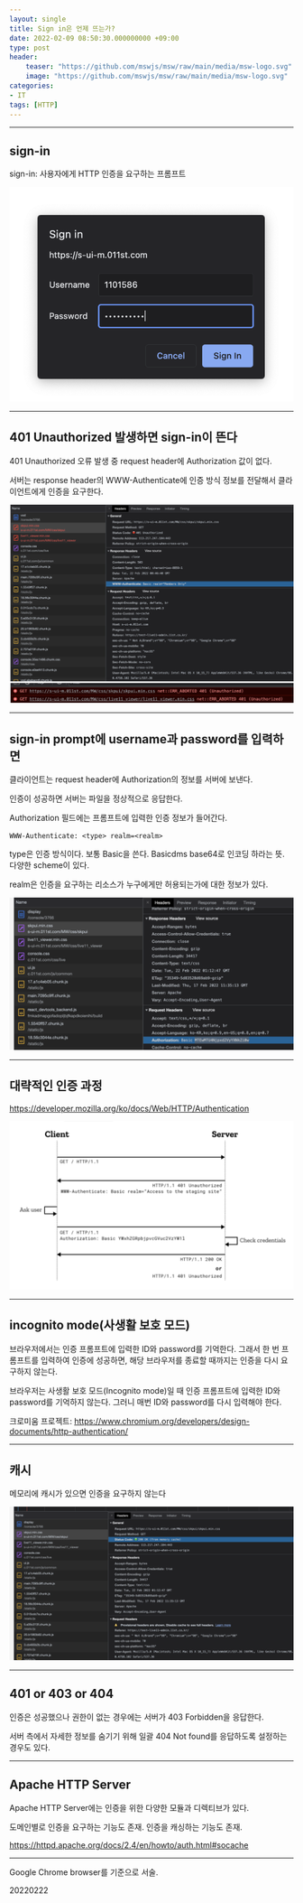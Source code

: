 ```yaml
---
layout: single
title: Sign in은 언제 뜨는가?
date: 2022-02-09 08:50:30.000000000 +09:00
type: post
header:
    teaser: "https://github.com/mswjs/msw/raw/main/media/msw-logo.svg"
    image: "https://github.com/mswjs/msw/raw/main/media/msw-logo.svg"
categories:
- IT
tags: [HTTP]
---
```



---
## sign-in

sign-in: 사용자에게 HTTP 인증을 요구하는 프롬프트

![sign-in](/assets/images/2022-02-22-http-auth/sign-in.png)

---
## 401 Unauthorized 발생하면 sign-in이 뜬다

401 Unauthorized 오류 발생 중
request header에  Authorization 값이 없다.

서버는 response header의 WWW-Authenticate에 인증 방식 정보를 전달해서 클라이언트에게 인증을 요구한다.

![401](/assets/images/2022-02-22-http-auth/401.png)
![401-console](/assets/images/2022-02-22-http-auth/401-console.png)

---
## sign-in prompt에 username과 password를 입력하면

클라이언트는 request header에 Authorization의 정보를 서버에 보낸다.

인증이 성공하면 서버는 파일을 정상적으로 응답한다.

Authorization 필드에는 프롬프트에 입력한 인증 정보가 들어간다.

```
WWW-Authenticate: <type> realm=<realm>
```

type은 인증 방식이다. 보통 Basic을 쓴다. Basicdms base64로 인코딩 하라는 뜻. 다양한 scheme이 있다.

realm은 인증을 요구하는 리소스가 누구에게만 허용되는가에 대한 정보가 있다. 

![200](/assets/images/2022-02-22-http-auth/200.png)

---
## 대략적인 인증 과정

https://developer.mozilla.org/ko/docs/Web/HTTP/Authentication

![flow](/assets/images/2022-02-22-http-auth/flow.png)

---
## incognito mode(사생활 보호 모드)

브라우저에서는 인증 프롬프트에 입력한 ID와 password를 기억한다. 그래서 한 번 프롬프트를 입력하여 인증에 성공하면, 해당 브라우저를 종료할 때까지는 인증을 다시 요구하지 않는다.

브라우저는 사생활 보호 모드(Incognito mode)일 때 인증 프롬프트에 입력한 ID와 password를 기억하지 않는다. 그러니 매번 ID와 password를 다시 입력해야 한다.

크로미움 프로젝트: https://www.chromium.org/developers/design-documents/http-authentication/

---
## 캐시

메모리에 캐시가 있으면 인증을 요구하지 않는다

![cache](/assets/images/2022-02-22-http-auth/cache.png)

---
## 401 or 403 or 404

인증은 성공했으나 권한이 없는 경우에는 서버가 403 Forbidden을 응답한다.

서버 측에서 자세한 정보를 숨기기 위해 일괄 404 Not found를 응답하도록 설정하는 경우도 있다.

---
## Apache HTTP Server

Apache HTTP Server에는 인증을 위한 다양한 모듈과 디렉티브가 있다.

도메인별로 인증을 요구하는 기능도 존재. 인증을 캐싱하는 기능도 존재.

https://httpd.apache.org/docs/2.4/en/howto/auth.html#socache

---

Google Chrome browser를 기준으로 서술.

20220222